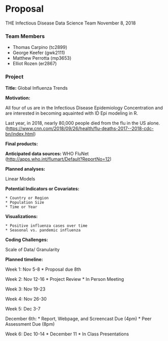Proposal
================
THE Infectious Disease Data Science Team
November 8, 2018

### Team Members

-   Thomas Carpino (tc2899)
-   George Keefer (gwk2111)
-   Matthew Perrotta (mp3653)
-   Elliot Rozen (er2867)

### Project

**Title:** Global Influenza Trends

**Motivation:**

All four of us are in the Infectious Disease Epidemiology Concentration and are interested in becoming aquainted with ID Epi modeling in R.

Last year, in 2018, nearly 80,000 people died from the flu in the US alone. (<https://www.cnn.com/2018/09/26/health/flu-deaths-2017--2018-cdc-bn/index.html>)

**Final products:**

**Anticipated data sources:** WHO FluNet (<http://apps.who.int/flumart/Default?ReportNo=12>)

**Planned analyses:**

Linear Models

**Potential Indicators or Covariates:**

    * Country or Region
    * Population Size
    * Time or Year

**Visualizations:**

    * Positive influenza cases over time
    * Seasonal vs. pandemic influenza 

**Coding Challenges:**

Scale of Data/ Granularity

**Planned timeline:**

Week 1: Nov 5-8 \* Proposal due 8th

Week 2: Nov 12-16 \* Project Review \* In Person Meeting

Week 3: Nov 19-23

Week 4: Nov 26-30

Week 5: Dec 3-7

December 6th: \* Report, Webpage, and Screencast Due (4pm) \* Peer Assessment Due (8pm)

Week 6: Dec 10-14 \* December 11 \* In Class Presentations

